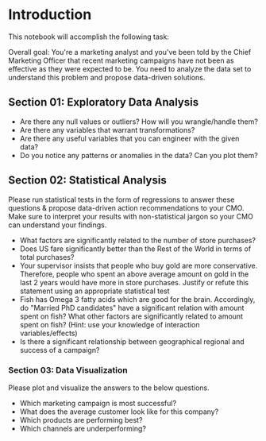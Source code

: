 # Introduction
This notebook will accomplish the following task:

Overall goal:
You're a marketing analyst and you've been told by the Chief Marketing Officer that recent marketing campaigns have not been as effective as they were expected to be. You need to analyze the data set to understand this problem and propose data-driven solutions.

## Section 01: Exploratory Data Analysis

* Are there any null values or outliers? How will you wrangle/handle them?
* Are there any variables that warrant transformations?
* Are there any useful variables that you can engineer with the given data?
* Do you notice any patterns or anomalies in the data? Can you plot them?
## Section 02: Statistical Analysis
 Please run statistical tests in the form of regressions to answer these questions & propose data-driven action recommendations to your CMO. Make sure to interpret your results with non-statistical jargon so your CMO can understand your findings.

* What factors are significantly related to the number of store purchases?
* Does US fare significantly better than the Rest of the World in terms of total purchases?
* Your supervisor insists that people who buy gold are more conservative. Therefore, people who spent an above average amount on gold in the last 2 years would have more in store purchases. Justify or refute this statement using an appropriate statistical test
* Fish has Omega 3 fatty acids which are good for the brain. Accordingly, do "Married PhD candidates" have a significant relation with amount spent on fish? What other factors are significantly related to amount spent on fish? (Hint: use your knowledge of interaction variables/effects)
* Is there a significant relationship between geographical regional and success of a campaign?
### Section 03: Data Visualization
Please plot and visualize the answers to the below questions.

* Which marketing campaign is most successful?
* What does the average customer look like for this company?
* Which products are performing best?
* Which channels are underperforming?
